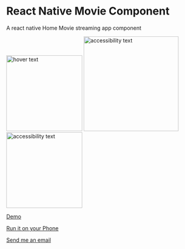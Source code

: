 # React Native Movie Component

A react native Home Movie streaming app component

<p align="left">
  <img src="https://res.cloudinary.com/dvfr0z8wr/image/upload/v1673375181/Simulator_Screen_Shot_-_iPhone_13_Pro_Max_-_2023-01-10_at_18.25.05.png" width="200" title="hover text">
  <img src="https://res.cloudinary.com/dvfr0z8wr/image/upload/v1673375181/Simulator_Screen_Shot_-_iPhone_13_Pro_Max_-_2023-01-10_at_18.25.17.png" width="250" alt="accessibility text">
    <img src="https://res.cloudinary.com/dvfr0z8wr/image/upload/v1673375181/Simulator_Screen_Shot_-_iPhone_13_Pro_Max_-_2023-01-10_at_18.25.12.png" width="200" alt="accessibility text"/>
</p>

[Demo](https://youtube.com/shorts/e0cHg1shbBs?feature=share)

[Run it on your Phone](https://expo.dev/@anayooleru/React-native-movie-screen?serviceType=classic&distribution=expo-go)

[Send me an email](mailto:anayo_oleru@outlook.com)

